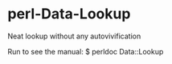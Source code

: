 # perl-Data-Lookup

Neat lookup without any autovivification

Run to see the manual:
$ perldoc Data::Lookup
